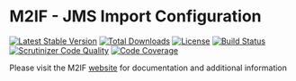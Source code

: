 # M2IF - JMS Import Configuration

[![Latest Stable Version](https://img.shields.io/packagist/v/techdivision/import-configuration-jms.svg?style=flat-square)](https://packagist.org/packages/techdivision/import-configuration-jms) 
 [![Total Downloads](https://img.shields.io/packagist/dt/techdivision/import-configuration-jms.svg?style=flat-square)](https://packagist.org/packages/techdivision/import-configuration-jms)
 [![License](https://img.shields.io/packagist/l/techdivision/import-configuration-jms.svg?style=flat-square)](https://packagist.org/packages/techdivision/import-configuration-jms)
 [![Build Status](https://img.shields.io/travis/techdivision/import-configuration-jms/master.svg?style=flat-square)](http://travis-ci.org/techdivision/import-configuration-jms)
 [![Scrutinizer Code Quality](https://img.shields.io/scrutinizer/g/techdivision/import-configuration-jms/master.svg?style=flat-square)](https://scrutinizer-ci.com/g/techdivision/import-configuration-jms/?branch=master)
 [![Code Coverage](https://img.shields.io/scrutinizer/coverage/g/techdivision/import-configuration-jms/master.svg?style=flat-square)](https://scrutinizer-ci.com/g/techdivision/import-configuration-jms/?branch=master)

Please visit the M2IF [website](https://m2if.com) for documentation and additional information
